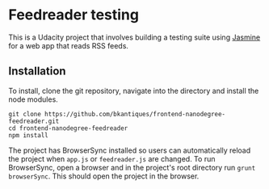 # Feedreader testing

This is a Udacity project that involves building a testing suite using 
[Jasmine](http://jasmine.github.io/) for a web app that reads RSS feeds.

## Installation

To install, clone the git repository, navigate into the directory 
and install the node modules.

```
git clone https://github.com/bkantiques/frontend-nanodegree-feedreader.git
cd frontend-nanodegree-feedreader
npm install
```

The project has BrowserSync installed so users can automatically reload
the project when `app.js` or `feedreader.js` are changed. To run BrowserSync,
open a browser and in the project's root directory run `grunt browserSync`. 
This should open the project in the browser.